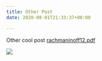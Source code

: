 ```yaml
---
title: Other Post
date: 2020-08-01T21:33:37+00:00

---
```

Other cool post [rachmaninoff12.pdf](/uploads/rachmaninoff12.pdf "rachmaninoff12.pdf")

![](/uploads/screenshot-2020-07-28-10-46-04.png)